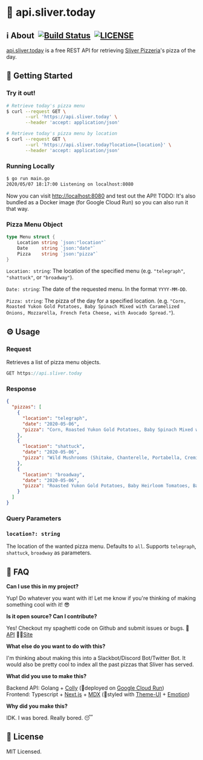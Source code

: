 # 🍕 api.sliver.today 

## ℹ️ About  [![Build Status](https://travis-ci.com/mrbrianhobo/api.sliver.today.svg?branch=master)](https://travis-ci.com/mrbrianhobo/api.sliver.today)  [![LICENSE](https://img.shields.io/github/license/mrbrianhobo/api.sliver.today)](https://github.com/mrbrianhobo/api.sliver.today/blob/master/LICENSE)

[api.sliver.today](http://api.sliver.today) is a free REST API for retrieving [Sliver Pizzeria](https://www.sliverpizzeria.com)'s pizza of the day.

## 🚀 Getting Started

### Try it out!

```bash
# Retrieve today's pizza menu
$ curl --request GET \
       --url 'https://api.sliver.today' \
       --header 'accept: application/json'

# Retrieve today's pizza menu by location
$ curl --request GET \
       --url 'https://api.sliver.today?location={location}' \
       --header 'accept: application/json'
```

### Running Locally

```bash
$ go run main.go
2020/05/07 18:17:00 Listening on localhost:8080
```

Now you can visit [http://localhost:8080](http://localhost:8080) and test out the API!
TODO: It's also bundled as a Docker image (for Google Cloud Run) so you can also run it that way. 

### Pizza Menu Object

```go
type Menu struct {
	Location string `json:"location"`
	Date     string `json:"date"`
	Pizza    string `json:"pizza"`
}
```

`Location: string`: The location of the specified menu (e.g. `"telegraph"`, `"shattuck"`, or `"broadway"`).

`Date: string`: The date of the requested menu. In the format `YYYY-MM-DD`.

`Pizza: string`:  The pizza of the day for a specified location. (e.g. `"Corn, Roasted Yukon Gold Potatoes, Baby Spinach Mixed with Caramelized Onions, Mozzarella, French Feta Cheese, with Avocado Spread."`).

## ⚙️ Usage

### Request

Retrieves a list of pizza menu objects.

```jsx
GET https://api.sliver.today
```

### Response

```json
{
  "pizzas": [
    {
      "location": "telegraph",
      "date": "2020-05-06",
      "pizza": "Corn, Roasted Yukon Gold Potatoes, Baby Spinach Mixed with Caramelized Onions, Mozzarella, French Feta Cheese, with Avocado Spread."
    },
    {
      "location": "shattuck",
      "date": "2020-05-06",
      "pizza": "Wild Mushrooms (Shitake, Chanterelle, Portabella, Cremini Mushrooms), Mozzarella, Asiago Fresh, Green Scallons, Fresh Herbs, Infused Chanterelle Mushrooms, and Garlic Olive Oil."
    },
    {
      "location": "broadway",
      "date": "2020-05-06",
      "pizza": "Roasted Yukon Gold Potatoes, Baby Heirloom Tomatoes, Baby Spinach Mixed with Caramelized Onions, Mozzarella, Pecorino Cheese mixed with Fresh Herbs, and Infused Sage Garlic Oil."
    }
  ]
}
```

### Query Parameters

### `location?: string`

The location of the wanted pizza menu. Defaults to `all`. Supports `telegraph`, `shattuck`, `broadway` as parameters.

## 🤔 FAQ

**Can I use this in my project?**

Yup! Do whatever you want with it! Let me know if you're thinking of making something cool with it! 😎

**Is it open source? Can I contribute?**

Yes! Checkout my spaghetti code on Github and submit issues or bugs. 🤖[API](https://github.com/mrbrianhobo/api.sliver.today) 👨‍💻[Site](https://github.com/mrbrianhobo/sliver.today)

**What else do you want to do with this?** 

I'm thinking about making this into a Slackbot/Discord Bot/Twitter Bot. It would also be pretty cool to index all the past pizzas that Sliver has served. 

**What did you use to make this?**

Backend API: Golang + [Colly](http://go-colly.org) (🚀deployed on [Google Cloud Run](https://cloud.google.com/run))  
Frontend: Typescript + [Next.js](https://nextjs.org) + [MDX](https://mdxjs.com) (🎨styled with [Theme-UI](https://theme-ui.com) + [Emotion](https://emotion.sh))

**Why did you make this?**

IDK. I was bored. Really bored. 😴

## 📝 License

MIT Licensed.

